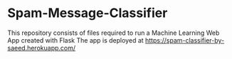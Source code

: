 # Spam-Message-Classifier
This repository consists of files required to run a Machine Learning Web App created with Flask 
The app is deployed at https://spam-classifier-by-saeed.herokuapp.com/
